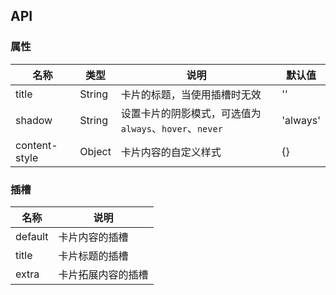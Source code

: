 ## API

### 属性

| 名称          | 类型   | 说明                                                    | 默认值   |
| ------------- | ------ | ------------------------------------------------------- | -------- |
| title         | String | 卡片的标题，当使用插槽时无效                            | ''       |
| shadow        | String | 设置卡片的阴影模式，可选值为 `always`、`hover`、`never` | 'always' |
| content-style | Object | 卡片内容的自定义样式                                    | {}       |

### 插槽

| 名称    | 说明               |
| ------- | ------------------ |
| default | 卡片内容的插槽     |
| title   | 卡片标题的插槽     |
| extra   | 卡片拓展内容的插槽 |

